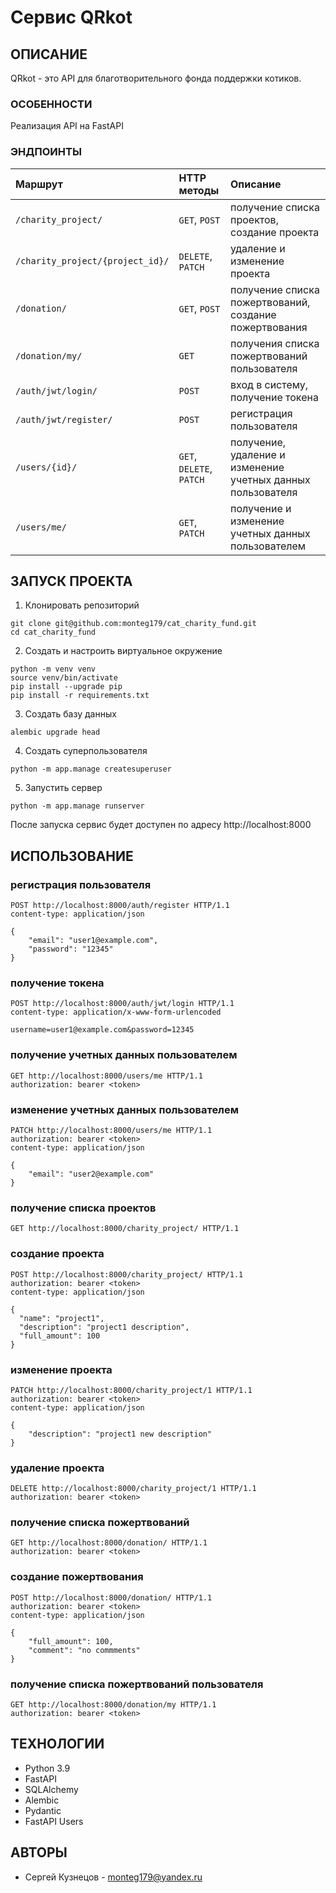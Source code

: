 # Сервис QRkot

## ОПИСАНИЕ
QRkot - это API для благотворительного фонда поддержки котиков.

### ОСОБЕННОСТИ
Реализация API на FastAPI

### ЭНДПОИНТЫ
| Маршрут | HTTP методы | Описание |
|:---|:---|:---|
| `/charity_project/` | `GET`, `POST` | получение списка проектов, создание проекта |
| `/charity_project/{project_id}/` | `DELETE`, `PATCH` | удаление и изменение проекта |
| `/donation/` | `GET`, `POST` | получение списка пожертвований, создание пожертвования |
| `/donation/my/` | `GET` | получения списка пожертвований пользователя |
| `/auth/jwt/login/` | `POST` | вход в систему, получение токена |
| `/auth/jwt/register/` | `POST` | регистрация пользователя |
| `/users/{id}/` | `GET`, `DELETE`, `PATCH` | получение, удаление и изменение учетных данных пользователя |
| `/users/me/` | `GET`, `PATCH` | получение и изменение учетных данных пользователем |

## ЗАПУСК ПРОЕКТА
1. Клонировать репозиторий
```
git clone git@github.com:monteg179/cat_charity_fund.git
cd cat_charity_fund
```
2. Создать и настроить виртуальное окружение
```
python -m venv venv
source venv/bin/activate
pip install --upgrade pip
pip install -r requirements.txt
```
3. Создать базу данных
```
alembic upgrade head
```
4. Создать суперпользователя
```
python -m app.manage createsuperuser
```
5. Запустить сервер
```
python -m app.manage runserver
```

После запуска сервис будет доступен по адресу http://localhost:8000

## ИСПОЛЬЗОВАНИЕ

### регистрация пользователя
```
POST http://localhost:8000/auth/register HTTP/1.1
content-type: application/json

{
    "email": "user1@example.com",
    "password": "12345"
}
```
### получение токена
```
POST http://localhost:8000/auth/jwt/login HTTP/1.1
content-type: application/x-www-form-urlencoded

username=user1@example.com&password=12345
```

### получение учетных данных пользователем
```
GET http://localhost:8000/users/me HTTP/1.1
authorization: bearer <token>
```

### изменение учетных данных пользователем
```
PATCH http://localhost:8000/users/me HTTP/1.1
authorization: bearer <token>
content-type: application/json

{
    "email": "user2@example.com"
}
```

### получение списка проектов
```
GET http://localhost:8000/charity_project/ HTTP/1.1
```

### создание проекта
```
POST http://localhost:8000/charity_project/ HTTP/1.1
authorization: bearer <token>
content-type: application/json

{
  "name": "project1",
  "description": "project1 description",
  "full_amount": 100
}
```

### изменение проекта
```
PATCH http://localhost:8000/charity_project/1 HTTP/1.1
authorization: bearer <token>
content-type: application/json

{
    "description": "project1 new description"
}
```

### удаление проекта
```
DELETE http://localhost:8000/charity_project/1 HTTP/1.1
authorization: bearer <token>
```
### получение списка пожертвований
```
GET http://localhost:8000/donation/ HTTP/1.1
authorization: bearer <token>
```

### создание пожертвования
```
POST http://localhost:8000/donation/ HTTP/1.1
authorization: bearer <token>
content-type: application/json

{
    "full_amount": 100,
    "comment": "no commments"
}
```

### получение списка пожертвований пользователя
```
GET http://localhost:8000/donation/my HTTP/1.1
authorization: bearer <token>
```


## ТЕХНОЛОГИИ
- Python 3.9
- FastAPI
- SQLAlchemy
- Alembic
- Pydantic
- FastAPI Users

## АВТОРЫ
* Сергей Кузнецов - monteg179@yandex.ru
